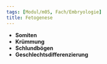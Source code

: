 ```yaml
---
tags: [Modul/m05, Fach/Embryologie]
title: Fetogenese
---
```

- **Somiten**
- **Krümmung**
- **Schlundbögen**
- **Geschlechtsdifferenzierung**